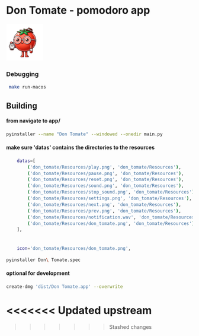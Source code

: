 # Don Tomate - pomodoro app


<img src="./app/don_tomate/Resources/don_tomate.PNG" width="100" height="100">


### Debugging
```Bash
 make run-macos  
```

## Building
#### from navigate to app/
```Bash
pyinstaller --name "Don Tomate" --windowed --onedir main.py
```
#### make sure 'datas' contains the directories to the resources

```Bash
    datas=[
        ('don_tomate/Resources/play.png', 'don_tomate/Resources'),
        ('don_tomate/Resources/pause.png', 'don_tomate/Resources'),
        ('don_tomate/Resources/reset.png', 'don_tomate/Resources'),
        ('don_tomate/Resources/sound.png', 'don_tomate/Resources'),
        ('don_tomate/Resources/stop_sound.png', 'don_tomate/Resources'),
        ('don_tomate/Resources/settings.png', 'don_tomate/Resources'),
        ('don_tomate/Resources/next.png', 'don_tomate/Resources'),
        ('don_tomate/Resources/prev.png', 'don_tomate/Resources'),
        ('don_tomate/Resources/notification.wav', 'don_tomate/Resources'),
        ('don_tomate/Resources/don_tomate.png', 'don_tomate/Resources'),
    ],
    
        
    icon='don_tomate/Resources/don_tomate.png',

``` 
```Bash
pyinstaller Don\ Tomate.spec 
```
#### optional for development
```Bash
create-dmg 'dist/Don Tomate.app' --overwrite 
```
<<<<<<< Updated upstream
=======

>>>>>>> Stashed changes
